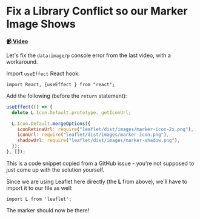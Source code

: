 # Fix a Library Conflict so our Marker Image Shows

**[📹 Video](https://egghead.io/lessons/egghead-fix-a-library-conflict-so-our-marker-image-shows)**

Let's fix the `data:image/p` console error from the last video, with a workaround.

Import `useEffect` React hook:

`import React, {useEffect } from "react";`

Add the following (before the `return` statement):

```js
useEffect(() => {
  delete L.Icon.Default.prototype._getIconUrl;

  L.Icon.Default.mergeOptions({
    iconRetinaUrl: require("leaflet/dist/images/marker-icon-2x.png"),
    iconUrl: require("leaflet/dist/images/marker-icon.png"),
    shadowUrl: require("leaflet/dist/images/marker-shadow.png"),
  });
}, []);
```

This is a code snippet copied from a GitHub issue - you're not supposed to just come up with the solution yourself.

Since we are using Leaflet here directly (the **L** from above), we'll have to import it to our file as well:

`import L from 'leaflet';`

The marker should now be there!
